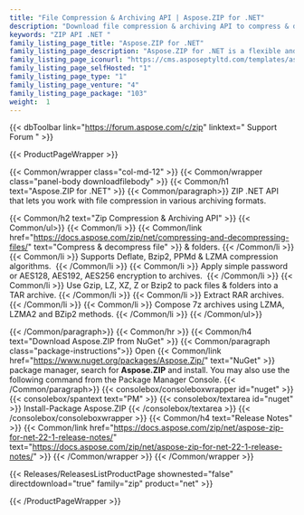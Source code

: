 ```yaml
---
title: "File Compression & Archiving API | Aspose.ZIP for .NET"
description: "Download file compression & archiving API to compress & decompress files, archive files as well as folders and encrypt archives. It provides protection via user-defined passwords and traditional encryption using ZipCrypto or AES encryption such as AES128, 192 and AES256.API "
keywords: "ZIP API .NET "
family_listing_page_title: "Aspose.ZIP for .NET"
family_listing_page_description: "Aspose.ZIP for .NET is a flexible and easy to use .NET API that lets you work with files compression in standard zip format. It saves you time and efforts by allowing you to achieve compression/decompression of files and folders without going into the underlying complexity of the compress file formats."
family_listing_page_iconurl: "https://cms.asposeptyltd.com/templates/aspose/App_Themes/V3/images/zip/272x272/aspose_zip-for-net.png"
family_listing_page_selfHosted: "1"
family_listing_page_type: "1"
family_listing_page_venture: "4"
family_listing_page_package: "103"
weight:  1
---
```


{{< dbToolbar link="https://forum.aspose.com/c/zip" linktext=" Support Forum " >}}


{{< ProductPageWrapper >}}

<!-- ProductPageContent-->
{{< Common/wrapper class="col-md-12" >}}
{{< Common/wrapper class="panel-body downloadfilebody" >}}
{{< Common/h1 text="Aspose.ZIP for .NET" >}}
{{< Common/paragraph>}}
ZIP .NET API that lets you work with
 file compression in various archiving formats.

{{< Common/h2 text="Zip Compression &amp; Archiving API"  >}} {{< Common/ul>}}
    {{< Common/li >}} {{< Common/link href="https://docs.aspose.com/zip/net/compressing-and-decompressing-files/" text="Compress &amp; decompress file"  >}} &amp; folders. {{< /Common/li >}}
   {{< Common/li >}} Supports Deflate, Bzip2, PPMd &amp; LZMA compression algorithms.&nbsp; {{< /Common/li >}}
   {{< Common/li >}} Apply simple password or AES128, AES192, AES256 encryption to archives.&nbsp; {{< /Common/li >}}
   {{< Common/li >}} Use Gzip, LZ, XZ, Z or Bzip2 to pack files &amp; folders into a TAR archive.  {{< /Common/li >}}
   {{< Common/li >}} Extract RAR archives. {{< /Common/li >}}
   {{< Common/li >}} Compose 7z archives using LZMA, LZMA2 and BZip2 methods. {{< /Common/li >}}
 {{< /Common/ul>}}

{{< /Common/paragraph>}}
{{< Common/hr >}}
{{< Common/h4 text="Download Aspose.ZIP from NuGet"  >}}
{{< Common/paragraph class="package-instructions">}}
Open {{< Common/link href="https://www.nuget.org/packages/Aspose.Zip/" text="NuGet"  >}} package manager, search for <b>Aspose.ZIP</b> and install. You may also use the following command from the Package Manager Console.
 {{< /Common/paragraph>}}
{{< consolebox/consoleboxwrapper id="nuget" >}}
       {{< consolebox/spantext text="PM" >}}
       {{< consolebox/textarea id="nuget" >}} Install-Package Aspose.ZIP {{< /consolebox/textarea >}}
{{< /consolebox/consoleboxwrapper >}}
{{< Common/h4 text="Release Notes"  >}}
{{< Common/link href="https://docs.aspose.com/zip/net/aspose-zip-for-net-22-1-release-notes/" text="https://docs.aspose.com/zip/net/aspose-zip-for-net-22-1-release-notes/"  >}}
{{< /Common/wrapper >}}
{{< /Common/wrapper >}}

<!-- /ProductPageContent-->



<!-- ReleasesListProductPage-->
   {{< Releases/ReleasesListProductPage shownested="false"  directdownload="true" family="zip" product="net" >}}
<!-- /ReleasesListProductPage-->

{{< /ProductPageWrapper >}}


